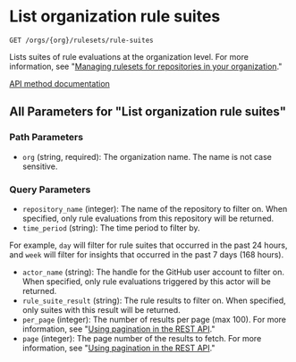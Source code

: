 # List organization rule suites

`GET /orgs/{org}/rulesets/rule-suites`

Lists suites of rule evaluations at the organization level.
For more information, see "[Managing rulesets for repositories in your organization](https://docs.github.com/organizations/managing-organization-settings/managing-rulesets-for-repositories-in-your-organization#viewing-insights-for-rulesets)."

[API method documentation](https://docs.github.com/rest/orgs/rule-suites#list-organization-rule-suites)

## All Parameters for "List organization rule suites"

### Path Parameters

- `org` (string, required): The organization name. The name is not case sensitive.
### Query Parameters

- `repository_name` (integer): The name of the repository to filter on. When specified, only rule evaluations from this repository will be returned.
- `time_period` (string): The time period to filter by.

For example, `day` will filter for rule suites that occurred in the past 24 hours, and `week` will filter for insights that occurred in the past 7 days (168 hours).
- `actor_name` (string): The handle for the GitHub user account to filter on. When specified, only rule evaluations triggered by this actor will be returned.
- `rule_suite_result` (string): The rule results to filter on. When specified, only suites with this result will be returned.
- `per_page` (integer): The number of results per page (max 100). For more information, see "[Using pagination in the REST API](https://docs.github.com/rest/using-the-rest-api/using-pagination-in-the-rest-api)."
- `page` (integer): The page number of the results to fetch. For more information, see "[Using pagination in the REST API](https://docs.github.com/rest/using-the-rest-api/using-pagination-in-the-rest-api)."